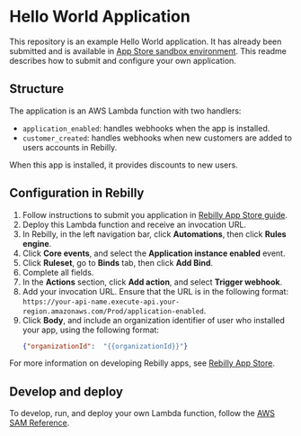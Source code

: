 # Hello World Application

This repository is an example Hello World application.
It has already been submitted and is available in [App Store sandbox environment](https://app-sandbox.rebilly.com/app-store).
This readme describes how to submit and configure your own application.

## Structure

The application is an AWS Lambda function with two handlers:

+ `application_enabled`: handles webhooks when the app is installed.
+ `customer_created`: handles webhooks when new customers are added to users accounts in Rebilly.

When this app is installed, it provides discounts to new users.

## Configuration in Rebilly

1. Follow instructions to submit you application in [Rebilly App Store guide](https://www.rebilly.com/docs/content/concepts-and-features/tutorial/create-a-rebilly-app/#submit-an-app-to-the-app-store).
1. Deploy this Lambda function and receive an invocation URL.
1. In Rebilly, in the left navigation bar, click **Automations**, then click **Rules engine**.
1. Click **Core events**, and select the **Application instance enabled** event.
1. Click **Ruleset**, go to **Binds** tab, then click **Add Bind**. 
1. Complete all fields.
1. In the **Actions** section, click **Add action**, and select **Trigger webhook**.
1. Add your invocation URL. Ensure that the URL is in the following format: `https://your-api-name.execute-api.your-region.amazonaws.com/Prod/application-enabled`.
1. Click **Body**, and include an organization identifier of user who installed your app, using the following format: 
    ```json
    {"organizationId":  "{{organizationId}}"}
    ```

For more information on developing Rebilly apps, see [Rebilly App Store](https://www.rebilly.com/docs/content/concepts-and-features/app-store-grid).

## Develop and deploy

To develop, run, and deploy your own Lambda function, follow the [AWS SAM Reference](https://docs.aws.amazon.com/serverless-application-model/latest/developerguide/serverless-sam-reference.html).
